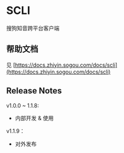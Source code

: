 # SCLI
搜狗知音跨平台客户端

## 帮助文档

见 [https://docs.zhiyin.sogou.com/docs/scli](https://docs.zhiyin.sogou.com/docs/scli)

## Release Notes

v1.0.0 ~ 1.1.8:
- 内部开发 & 使用

v1.1.9：
- 对外发布

